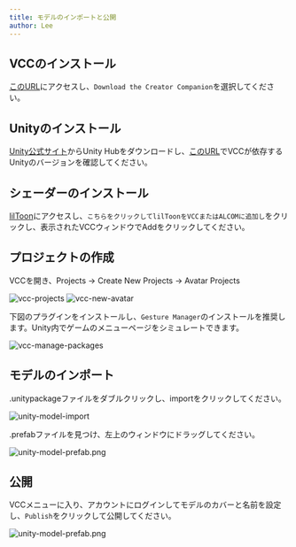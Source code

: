 ```yaml
---
title: モデルのインポートと公開
author: Lee
---
```


## VCCのインストール

[このURL](https://vrchat.com/home/download)にアクセスし、`Download the Creator Companion`を選択してください。

## Unityのインストール

[Unity公式サイト](https://unity.com/)からUnity Hubをダウンロードし、[このURL](https://creators.vrchat.com/sdk/upgrade/current-unity-version/)でVCCが依存するUnityのバージョンを確認してください。

## シェーダーのインストール

[lilToon](https://lilxyzw.github.io/lilToon/ja_JP/first.html#%E5%B0%8E%E5%85%A5%E6%89%8B%E9%A0%86%E3%81%A8%E7%B0%A1%E6%98%93%E3%81%AA%E4%BD%BF%E3%81%84%E6%96%B9)にアクセスし、`こちらをクリックしてlilToonをVCCまたはALCOMに追加し`をクリックし、表示されたVCCウィンドウでAddをクリックしてください。

## プロジェクトの作成

VCCを開き、Projects -> Create New Projects -> Avatar Projects

![vcc-projects](/tips/vrchat/avatar/image/vcc-projects.png)
![vcc-new-avatar](/tips/vrchat/avatar/image/vcc-new-avatar.png)

下図のプラグインをインストールし、`Gesture Manager`のインストールを推奨します。Unity内でゲームのメニューページをシミュレートできます。

![vcc-manage-packages](/tips/vrchat/avatar/image/vcc-manage-packages.png)

## モデルのインポート

.unitypackageファイルをダブルクリックし、importをクリックしてください。

![unity-model-import](/tips/vrchat/avatar/image/unity-model-import.png)

.prefabファイルを見つけ、左上のウィンドウにドラッグしてください。

![unity-model-prefab.png](/tips/vrchat/avatar/image/unity-model-prefab.png)

## 公開

VCCメニューに入り、アカウントにログインしてモデルのカバーと名前を設定し、`Publish`をクリックして公開してください。

![unity-model-prefab.png](/tips/vrchat/avatar/image/unity-build-publish.png)

